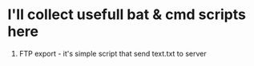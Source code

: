 # I'll collect usefull bat & cmd scripts here

1. FTP export - it's simple script that send text.txt to server

